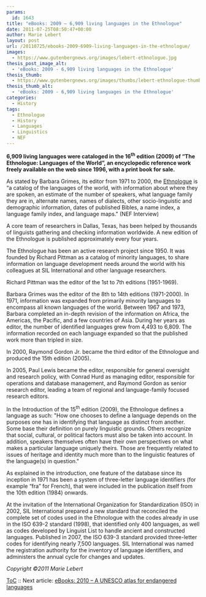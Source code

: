 ```yaml
---
params:
  id: 1643
title: "eBooks: 2009 – 6,909 living languages in the Ethnologue"
date: 2011-07-25T08:50:47+00:00
author: Marie Lebert
layout: post
url: /20110725/ebooks-2009-6909-living-languages-in-the-ethnologue/
images:
  - https://www.gutenbergnews.org/images/lebert-ethnologue.jpg
thesis_post_image_alt:
  - 'eBooks: 2009 - 6,909 living languages in the Ethnologue'
thesis_thumb:
  - https://www.gutenbergnews.org/images/thumbs/lebert-ethnologue-thumb.jpg
thesis_thumb_alt:
  - 'eBooks: 2009 - 6,909 living languages in the Ethnologue'
categories:
  - History
tags:
  - Ethnologue
  - History
  - Languages
  - Linguistics
  - NEF
---
```

**6,909 living languages were cataloged in the 16<sup>th</sup> edition (2009) of “The Ethnologue: Languages of the World”, an encyclopedic reference work freely available on the web since 1996, with a print book for sale.**

As stated by Barbara Grimes, its editor from 1971 to 2000, the [Ethnologue](http://www.ethnologue.org) is “a catalog of the languages of the world, with information about where they are spoken, an estimate of the number of speakers, what language family they are in, alternate names, names of dialects, other socio-linguistic and demographic information, dates of published Bibles, a name index, a language family index, and language maps." (NEF Interview)

A core team of researchers in Dallas, Texas, has been helped by thousands of linguists gathering and checking information worldwide. A new edition of the Ethnologue is published approximately every four years.

The Ethnologue has been an active research project since 1950. It was founded by Richard Pittman as a catalog of minority languages, to share information on language development needs around the world with his colleagues at SIL International and other language researchers.<!--more-->

Richard Pittman was the editor of the 1st to 7th editions (1951-1969).

Barbara Grimes was the editor of the 8th to 14th editions (1971-2000). In 1971, information was expanded from primarily minority languages to encompass all known languages of the world. Between 1967 and 1973, Barbara completed an in-depth revision of the information on Africa, the Americas, the Pacific, and a few countries of Asia. During her years as editor, the number of identified languages grew from 4,493 to 6,809. The information recorded on each language expanded so that the published work more than tripled in size.

In 2000, Raymond Gordon Jr. became the third editor of the Ethnologue and produced the 15th edition (2005).

In 2005, Paul Lewis became the editor, responsible for general oversight and research policy, with Conrad Hurd as managing editor, responsible for operations and database management, and Raymond Gordon as senior research editor, leading a team of regional and language-family focused research editors.

In the Introduction of the 15<sup>th</sup> edition (2009), the Ethnologue defines a language as such: "How one chooses to define a language depends on the purposes one has in identifying that language as distinct from another. Some base their definition on purely linguistic grounds. Others recognize that social, cultural, or political factors must also be taken into account. In addition, speakers themselves often have their own perspectives on what makes a particular language uniquely theirs. Those are frequently related to issues of heritage and identity much more than to the linguistic features of the language(s) in question."

As explained in the introduction, one feature of the database since its inception in 1971 has been a system of three-letter language identifiers (for example “fra” for French), that were included in the publication itself from the 10th edition (1984) onwards.

At the invitation of the International Organization for Standardization (ISO) in 2002, SIL International prepared a new standard that reconciled the complete set of codes used in the Ethnologue with the codes already in use in the ISO 639-2 standard (1998), that identified only 400 languages, as well as codes developed by Linguist List to handle ancient and constructed languages. Published in 2007, the ISO 639-3 standard provided three-letter codes for identifying nearly 7,500 languages. SIL International was named the registration authority for the inventory of language identifiers, and administers the annual cycle for changes and updates.

_Copyright ©2011 Marie Lebert_

[ToC](/20110707/marie-lebert-ebooks-1971-2011-toc/) :: Next article: [eBooks: 2010 – A UNESCO atlas for endangered languages](/20110726/ebooks-2010-a-unesco-atlas-for-endangered-languages/)
